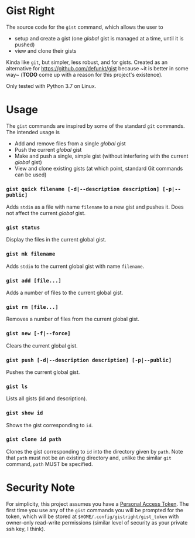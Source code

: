 # Gist Right

The source code for the `gist` command, which allows the user to
* setup and create a gist (one *global* gist is managed at a time, until
  it is pushed)
* view and clone their gists

Kinda like `git`, but simpler, less robust, and for gists. Created as
an alternative for https://github.com/defunkt/gist because ~it is
better in some way~ (**TODO** come up with a reason for this project's
existence).

Only tested with Python 3.7 on Linux.

# Usage

The `gist` commands are inspired by some of the standard `git`
commands. The intended usage is
* Add and remove files from a single *global* gist
* Push the current *global* gist
* Make and push a single, simple gist (without interfering with the
  current *global* gist)
* View and clone existing gists (at which point, standard Git commands
  can be used)

### `gist quick filename [-d|--description description] [-p|--public]`

Adds `stdin` as a file with name `filename` to a new gist and pushes it.
Does not affect the current *global* gist.

### `gist status`

Display the files in the current global gist.

### `gist mk filename`

Adds `stdin` to the current global gist with name `filename`.

### `gist add [file...]`

Adds a number of files to the current global gist.

### `gist rm [file...]`

Removes a number of files from the current global gist.

### `gist new [-f|--force]`

Clears the current global gist.

### `gist push [-d|--description description] [-p|--public]`

Pushes the current global gist.

### `gist ls`

Lists all gists (id and description).

### `gist show id`

Shows the gist corresponding to `id`.

### `gist clone id path`

Clones the gist corresponding to `id` into the directory given by
`path`. Note that `path` must not be an existing directory and, unlike
the similar `git` command, `path` MUST be specified.

# Security Note

For simplicity, this project assumes you have a [Personal Access
Token](https://docs.github.com/en/github/authenticating-to-github/creating-a-personal-access-token).
The first time you use any of the `gist` commands you will be prompted
for the token, which will be stored at
`$HOME/.config/gistright/gist_token` with owner-only read-write
permissions (similar level of security as your private ssh key, I
think).
